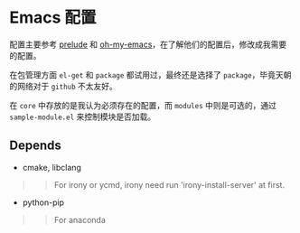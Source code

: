 # Emacs 配置

配置主要参考 [prelude](https://github.com/bbatsov/prelude) 和 [oh-my-emacs](https://github.com/xiaohanyu/oh-my-emacs)，在了解他们的配置后，修改成我需要的配置。

在包管理方面 `el-get` 和 `package` 都试用过，最终还是选择了 `package`，毕竟天朝的网络对于 `github` 不太友好。

在 `core` 中存放的是我认为必须存在的配置，而 `modules` 中则是可选的，通过 `sample-module.el` 来控制模块是否加载。

## Depends

* cmake, libclang
>>For irony or ycmd, irony need run 'irony-install-server' at first.

* python-pip
>>For anaconda
